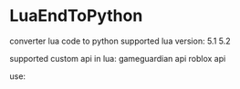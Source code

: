# LuaEndToPython
converter lua code to python
supported lua version:
5.1
5.2




supported custom api in lua:
gameguardian api
roblox api




use:
